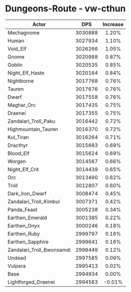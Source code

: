 # Dungeons-Route - vw-cthun
| Actor | DPS | Increase |
|---|:---:|:---:|
|Mechagnome|3030888|1.20%|
|Human|3027934|1.10%|
|Void_Elf|3026266|1.05%|
|Gnome|3020988|0.87%|
|Goblin|3020535|0.85%|
|Night_Elf_Haste|3020164|0.84%|
|Nightborne|3017768|0.76%|
|Tauren|3017676|0.76%|
|Dwarf|3017558|0.76%|
|Maghar_Orc|3017435|0.75%|
|Draenei|3017355|0.75%|
|Zandalari_Troll_Paku|3016442|0.72%|
|Highmountain_Tauren|3016370|0.72%|
|Kul_Tiran|3016264|0.71%|
|Dracthyr|3015683|0.69%|
|Blood_Elf|3015624|0.69%|
|Worgen|3014567|0.66%|
|Night_Elf_Crit|3014439|0.65%|
|Orc|3013490|0.62%|
|Troll|3012807|0.60%|
|Dark_Iron_Dwarf|3008474|0.45%|
|Zandalari_Troll_Kimbul|3007371|0.42%|
|Panda_Feast|3005238|0.34%|
|Earthen_Emerald|3001385|0.22%|
|Earthen_Onyx|3000246|0.18%|
|Earthen_Ruby|2999797|0.16%|
|Earthen_Sapphire|2999641|0.16%|
|Zandalari_Troll_Bwonsamdi|2998449|0.12%|
|Undead|2997585|0.09%|
|Vulpera|2995413|0.02%|
|Base|2994934|0.00%|
|Lightforged_Draenei|2994583|-0.01%|
